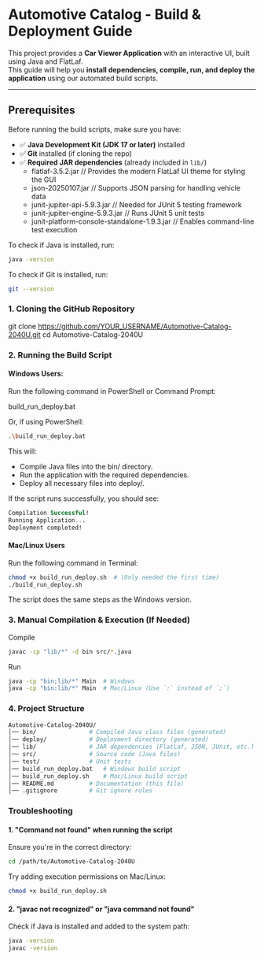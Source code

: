 # Automotive Catalog - Build & Deployment Guide

This project provides a **Car Viewer Application** with an interactive UI, built using Java and FlatLaf.  
This guide will help you **install dependencies, compile, run, and deploy the application** using our automated build scripts.

---

## **Prerequisites**
Before running the build scripts, make sure you have:
- ✅ **Java Development Kit (JDK 17 or later)** installed  
- ✅ **Git** installed (if cloning the repo)  
- ✅ **Required JAR dependencies** (already included in `lib/`)
    - flatlaf-3.5.2.jar	// Provides the modern FlatLaf UI theme for styling the GUI
    - json-20250107.jar	// Supports JSON parsing for handling vehicle data
    - junit-jupiter-api-5.9.3.jar // Needed for JUnit 5 testing framework
    - junit-jupiter-engine-5.9.3.jar // Runs JUnit 5 unit tests
    - junit-platform-console-standalone-1.9.3.jar // Enables command-line test execution

To check if Java is installed, run:
```sh
java -version
```

To check if Git is installed, run:
```sh
git --version
```
### 1. Cloning the GitHub Repository

git clone https://github.com/YOUR_USERNAME/Automotive-Catalog-2040U.git
cd Automotive-Catalog-2040U

### 2. Running the Build Script

#### Windows Users: 

Run the following command in PowerShell or Command Prompt:

build_run_deploy.bat

Or, if using PowerShell:
```sh
.\build_run_deploy.bat
```

This will:
- Compile Java files into the bin/ directory.
- Run the application with the required dependencies.
- Deploy all necessary files into deploy/.

If the script runs successfully, you should see:
```sql
Compilation Successful!
Running Application...
Deployment completed!
```
#### Mac/Linux Users
Run the following command in Terminal:
```sh
chmod +x build_run_deploy.sh  # (Only needed the first time)
./build_run_deploy.sh
```
The script does the same steps as the Windows version.

### 3. Manual Compilation & Execution (If Needed)

Compile
```sh
javac -cp "lib/*" -d bin src/*.java
```
Run 
```sh
java -cp "bin;lib/*" Main  # Windows
java -cp "bin:lib/*" Main  # Mac/Linux (Use `:` instead of `;`)
```
### 4. Project Structure
```bash
Automotive-Catalog-2040U/
│── bin/               # Compiled Java class files (generated)
│── deploy/            # Deployment directory (generated)
│── lib/               # JAR dependencies (FlatLaf, JSON, JUnit, etc.)
│── src/               # Source code (Java files)
│── test/              # Unit tests
│── build_run_deploy.bat   # Windows build script
│── build_run_deploy.sh    # Mac/Linux build script
│── README.md          # Documentation (this file)
│── .gitignore         # Git ignore rules
```

### Troubleshooting
#### 1. "Command not found" when running the script
Ensure you're in the correct directory:
```sh
cd /path/to/Automotive-Catalog-2040U
```
Try adding execution permissions on Mac/Linux:
```sh
chmod +x build_run_deploy.sh
```
#### 2. "javac not recognized" or "java command not found"
Check if Java is installed and added to the system path:
```sh
java -version
javac -version